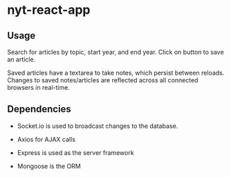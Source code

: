 # nyt-react-app

## Usage

Search for articles by topic, start year, and end year. Click on button to save an article.

Saved articles have a textarea to take notes, which persist between reloads. Changes to saved notes/articles are reflected across all connected browsers in real-time.

## Dependencies

* Socket.io is used to broadcast changes to the database.

* Axios for AJAX calls

* Express is used as the server framework

* Mongoose is the ORM